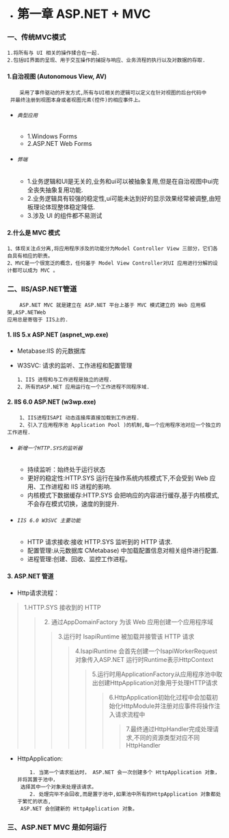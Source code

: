 * # 第一章 ASP.NET + MVC


### 一、传统MVC模式 

    1.将所有与 UI 相关的操作揉合在一起.
    2.包括UI界面的呈现、用于交互操作的捕捉与响应、业务流程的执行以及对数据的存取.
  
#### 1.自治视图 (Autonomous View, AV)

        采用了事件驱动的开发方式,所有与UI相关的逻辑可以定义在针对视图的后台代码中
     并最终注册到视图本身或者视图元素(控件)的相应事件上。
        
- ###### `典型应用`
   - 1.Windows Forms
   - 2.ASP.NET Web Forms
    
- ###### `弊端`
   - 1.业务逻辑和UI是无关的,业务和ui可以被抽象复用,但是在自治视图中ui完全丧失抽象复用功能.
   - 2.业务逻辑具有较强的稳定性,ui可能未达到好的显示效果经常被调整,由短板理论体现整体稳定降低.
   - 3.涉及 UI 的组件都不易测试
   
#### 2.什么是 MVC 模式

    1、体现关注点分离,将应用程序涉及的功能分为Model Controller View 三部分，它们各自具有相应的职责。
    2、MVC是一个很宽泛的概念，任何基于 Model View Controller对UI 应用进行分解的设计都可以成为 MVC 。
 

### 二、IIS/ASP.NET管道
        ASP.NET MVC 就是建立在 ASP.NET 平台上基于 MVC 模式建立的 Web 应用框架,ASP.NETWeb
    应用总是寄宿于 IIS上的.
    
 #### 1. IIS 5.x ASP.NET  (aspnet_wp.exe) 
      
  - Metabase:IIS 的元数据库
  - W3SVC: 请求的监听、工作进程和配置管理
      
        1、IIS 进程和与工作进程是独立的进程.
        2、所有的ASP.NET 应用运行在一个工作进程不同程序域.
 
 #### 2. IIS 6.0 ASP.NET (w3wp.exe)  
 
        1、IIS进程ISAPI 动态连接库直接加载到工作进程.
        2、引入了应用程序池 Application Pool )的机制,每一个应用程序池对应一个独立的工作进程.
        
  - ###### `新增一个HTTP.SYS的监听器`
    - 持续监听：始终处于运行状态
    - 更好的稳定性:HTTP.SYS 运行在操作系统内核模式下,不会受到 Web 应用、工作进程和 IIS 进程的影响.
    - 内核模式下数据缓存:HTTP.SYS 会把响应的内容进行缓存,基于内核模式,不会存在模式切换，速度的到提升.
  
  - ###### `IIS 6.0 W3SVC 主要功能`
    - HTTP 请求接收:接收 HTTP.SYS 监听到的 HTTP 请求.
    - 配置管理:从元数据库 CMetabase) 中加载配置信息对相关组件进行配置.
    - 进程管理:创建、回收、监控工作进程。
    
 #### 3. ASP.NET 管道
 
 * Http请求流程：
 > 1.HTTP.SYS 接收到的 HTTP
 >> 2. 通过AppDomainFactory 为该 Web 应用创建一个应用程序域
 >>> 3.运行时 IsapiRuntime 被加载并接管该 HTTP 请求
 >>>> 4.IsapiRuntime 会首先创建一个IsapiWorkerRequest对象传入ASP.NET 运行时Runtime表示HttpContext
 >>>>> 5.运行时用ApplicationFactory从应用程序池中取出创建HttpApplication对象用于处理HTTP请求
 >>>>>> 6.HttpApplication初始化过程中会加载初始化HttpModule并注册对应事件将操作注入请求流程中
 >>>>>>> 7.最终通过HttpHandler完成处理请求,不同的资源类型对应不同HttpHandler
 
 * HttpApplication:    
 
           1. 当第一个请求抵达时， ASP.NET 会一次创建多个 HttpApplication 对象，并将其置于池中，
        选择其中一个对象来处理该请求。
           2. 处理完毕不会回收,而是置于池中,如果池中所有的HttpApplication 对象都处于繁忙的状态,
        ASP.NET 会创建新的 HttpApplication 对象。
        
### 三、ASP.NET MVC 是如何运行
